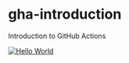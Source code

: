 # gha-introduction
Introduction to GitHub Actions

[![Hello World](https://github.com/gha-training/gha-introduction/actions/workflows/hello.yml/badge.svg)](https://github.com/gha-training/gha-introduction/actions/workflows/hello.yml)

